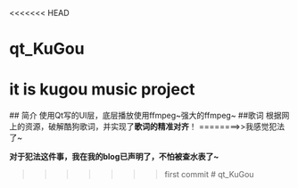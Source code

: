 <<<<<<< HEAD
# qt_KuGou
it is kugou music project
=======
﻿## 简介
使用Qt写的UI层，底层播放使用ffmpeg~强大的ffmpeg~
##歌词
根据网上的资源，破解酷狗歌词，并实现了**歌词的精准对齐**！ ========>>我感觉犯法了~

****对于犯法这件事，我在我的blog已声明了，不怕被查水表了~****
>>>>>>> first commit
#   
 q t _ K u G o u  
 